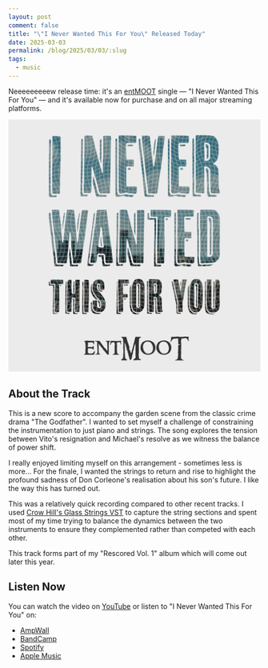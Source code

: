 ```yaml
---
layout: post
comment: false
title: "\"I Never Wanted This For You\" Released Today"
date: 2025-03-03
permalink: /blog/2025/03/03/:slug
tags:
  - music
---
```


Neeeeeeeeew release time: it's an [entMOOT](https://entmootmusic.com) single — "I Never Wanted This For You" — and it's available now for purchase and on all major streaming platforms.

<img src="/img/2025-03-03-never-wanted.png" class="img-fluid" alt="Cover for entMOOT's 'I Never Wanted This For You' single showing the title in large white stylized text with a textured blue-gray background and the entMOOT logo at the bottom" loading="lazy">

## About the Track

This is a new score to accompany the garden scene from the classic crime drama "The Godfather". I wanted to set myself a challenge of constraining the instrumentation to just piano and strings. The song explores the tension between Vito's resignation and Michael's resolve as we witness the balance of power shift. 

I really enjoyed limiting myself on this arrangement - sometimes less is more... For the finale, I wanted the strings to return and rise to highlight the profound sadness of Don Corleone's realisation about his son's future. I like the way this has turned out.

This was a relatively quick recording compared to other recent tracks. I used [Crow Hill's Glass Strings VST](https://thecrowhillcompany.com/glass-strings/) to capture the string sections and spent most of my time trying to balance the dynamics between the two instruments to ensure they complemented rather than competed with each other.

This track forms part of my "Rescored Vol. 1" album which will come out later this year. 

## Listen Now

You can watch the video on [YouTube](TBC) or listen to "I Never Wanted This For You" on:
- [AmpWall](https://entmoot.ampwall.com/album/i-never-wanted-this-for-you)
- [BandCamp](https://entmootmusic.bandcamp.com/track/i-never-wanted-this-for-you)
- [Spotify](https://open.spotify.com/album/6jy2ZfYj48NanYO5kqBU1j)
- [Apple Music](https://music.apple.com/gb/album/i-never-wanted-this-for-you/1797773336)
